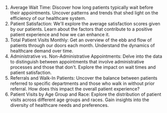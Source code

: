 1. Average Wait Time: Discover how long patients typically wait before their appointments. Uncover patterns and trends that shed light on the efficiency of our healthcare system.
2. Patient Satisfaction: We'll explore the average satisfaction scores given by our patients. Learn about the factors that contribute to a positive patient experience and how we can enhance it.
3. Total Patient Visits Monthly: Get an overview of the ebb and flow of patients through our doors each month. Understand the dynamics of healthcare demand over time.
4. Administrative vs. Non-Administrative Appointments: Delve into the data to distinguish between appointments that involve administrative processes and those that don't. Explore the impact on wait times and patient satisfaction.
5. Referrals and Walk-In Patients: Uncover the balance between patients referred to specific departments and those who walk in without prior referral. How does this impact the overall patient experience?
6. Patient Visits by Age Group and Race: Explore the distribution of patient visits across different age groups and races. Gain insights into the diversity of healthcare needs and preferences.
